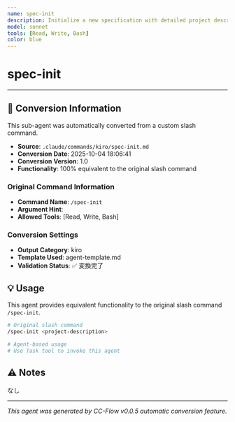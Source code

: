 ```yaml
---
name: spec-init
description: Initialize a new specification with detailed project description and requirements
model: sonnet
tools: [Read, Write, Bash]
color: blue
---
```


# spec-init



---

## 🔄 Conversion Information

This sub-agent was automatically converted from a custom slash command.

- **Source**: `.claude/commands/kiro/spec-init.md`
- **Conversion Date**: 2025-10-04 18:06:41
- **Conversion Version**: 1.0
- **Functionality**: 100% equivalent to the original slash command

### Original Command Information

- **Command Name**: `/spec-init`
- **Argument Hint**: <project-description>
- **Allowed Tools**: [Read, Write, Bash]

### Conversion Settings

- **Output Category**: kiro
- **Template Used**: agent-template.md
- **Validation Status**: ✅ 変換完了

## 💡 Usage

This agent provides equivalent functionality to the original slash command `/spec-init`.

```bash
# Original slash command
/spec-init <project-description>

# Agent-based usage
# Use Task tool to invoke this agent
```

## ⚠️ Notes

なし

---

_This agent was generated by CC-Flow v0.0.5 automatic conversion feature._

